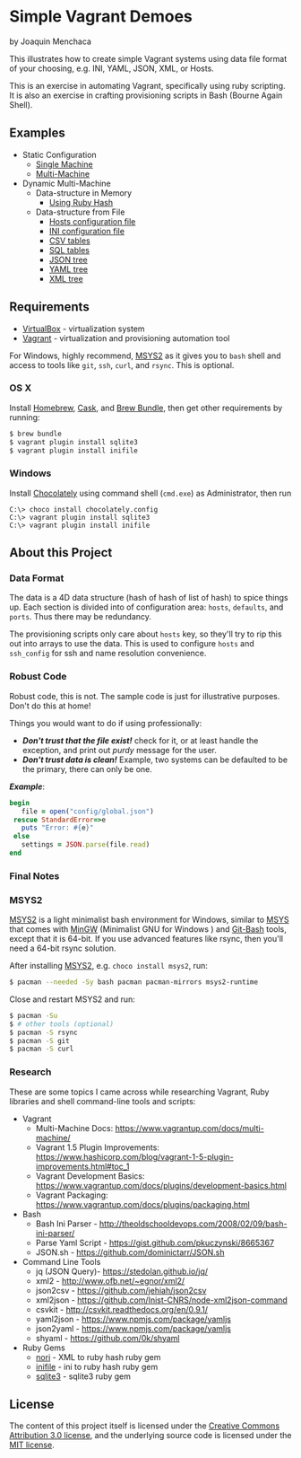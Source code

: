 # **Simple Vagrant Demoes**

by Joaquin Menchaca

This illustrates how to create simple Vagrant systems using data file format of your choosing, e.g. INI, YAML, JSON, XML, or Hosts.

This is an exercise in automating Vagrant, specifically using ruby scripting.  It is also an exercise in crafting provisioning scripts in Bash (Bourne Again Shell).

## **Examples**

- Static Configuration
    - [Single Machine](singlemachine/README.md)  
    - [Multi-Machine](multimachine/README.md)
- Dynamic Multi-Machine
    - Data-structure in Memory
       - [Using Ruby Hash](multimachine-mem/README.md)
  - Data-structure from File
       - [Hosts configuration file](multimachine-hosts/README.md)
       - [INI configuration file](multimachine-ini/README.md)
       - [CSV tables](multimachine-csv/README.md)
       - [SQL tables](multimachine-sql/README.md)
       - [JSON tree](multimachine-json/README.md)
       - [YAML tree](multimachine-yaml/README.md)
       - [XML tree](multimachine-xml/README.md)

## **Requirements**

* [VirtualBox](https://www.virtualbox.org/wiki/Downloads) - virtualization system
* [Vagrant](http://vagrantup.com/) - virtualization and provisioning automation tool

For Windows, highly recommend, [MSYS2](https://msys2.github.io/) as it gives you to `bash` shell and access to tools like `git`, `ssh`, `curl`, and `rsync`.  This is optional.

### **OS X**

Install [Homebrew](http://brew.sh/), [Cask](https://caskroom.github.io/), and [Brew Bundle](https://github.com/Homebrew/homebrew-bundle), then get other requirements by running:

```bash
$ brew bundle
$ vagrant plugin install sqlite3
$ vagrant plugin install inifile
```

### **Windows**

Install [Chocolately](chocolately) using command shell (`cmd.exe`) as Administrator, then run

```batch
C:\> choco install chocolately.config
C:\> vagrant plugin install sqlite3
C:\> vagrant plugin install inifile
```



## **About this Project**

### **Data Format**

The data is a 4D data structure (hash of hash of list of hash) to spice things up.  Each section is divided into of configuration area: `hosts`, `defaults`, and `ports`.  Thus there may be redundancy.  

The provisioning scripts only care about `hosts` key, so they'll try to rip this out into arrays to use the data.  This is used to configure `hosts` and `ssh_config` for ssh and name resolution convenience.

### **Robust Code**

Robust code, this is not.  The sample code is just for illustrative purposes. Don't do this at home!

Things you would want to do if using professionally:

  * ***Don't trust that the file exist!*** check for it, or at least handle the exception, and print out *purdy* message for the user.
  * ***Don't trust data is clean!*** Example, two systems can be defaulted to be the primary, there can only be one.

***Example***:

```ruby
begin
   file = open("config/global.json")
 rescue StandardError=>e
   puts "Error: #{e}"
 else
   settings = JSON.parse(file.read)
end
```

### **Final Notes**

### **MSYS2**

[MSYS2](https://msys2.github.io/) is a light minimalist bash environment for Windows, similar to [MSYS](http://www.mingw.org/wiki/msys) that comes with [MinGW](http://www.mingw.org/) (Minimalist GNU for Windows
) and [Git-Bash](https://git-for-windows.github.io/) tools, except that it is 64-bit.  If you use advanced features like rsync, then you'll need a 64-bit rsync solution.

After installing [MSYS2](https://msys2.github.io/), e.g. `choco install msys2`, run:

```bash
$ pacman --needed -Sy bash pacman pacman-mirrors msys2-runtime
```

Close and restart MSYS2 and run:

```bash
$ pacman -Su
$ # other tools (optional)
$ pacman -S rsync
$ pacman -S git
$ pacman -S curl
```

### **Research**

These are some topics I came across while researching Vagrant, Ruby libraries and shell command-line tools and scripts:

* Vagrant
    * Multi-Machine Docs: https://www.vagrantup.com/docs/multi-machine/
    * Vagrant 1.5 Plugin Improvements: https://www.hashicorp.com/blog/vagrant-1-5-plugin-improvements.html#toc_1
    * Vagrant Development Basics: https://www.vagrantup.com/docs/plugins/development-basics.html
    * Vagrant Packaging: https://www.vagrantup.com/docs/plugins/packaging.html
* Bash
    * Bash Ini Parser - http://theoldschooldevops.com/2008/02/09/bash-ini-parser/
    * Parse Yaml Script - https://gist.github.com/pkuczynski/8665367
    * JSON.sh - https://github.com/dominictarr/JSON.sh
* Command Line Tools
    * jq (JSON Query)- https://stedolan.github.io/jq/
    * xml2 - http://www.ofb.net/~egnor/xml2/
    * json2csv - https://github.com/jehiah/json2csv
    * xml2json - https://github.com/Inist-CNRS/node-xml2json-command
    * csvkit - http://csvkit.readthedocs.org/en/0.9.1/
    * yaml2json - https://www.npmjs.com/package/yamljs
    * json2yaml - https://www.npmjs.com/package/yamljs
    * shyaml - https://github.com/0k/shyaml
* Ruby Gems
    * [nori](https://rubygems.org/gems/nori/versions/2.6.0) - XML to ruby  hash ruby gem
    * [inifile](https://rubygems.org/gems/inifile) - ini to ruby hash ruby gem
    * [sqlite3](https://rubygems.org/gems/sqlite3) - sqlite3 ruby gem

## **License**

The content of this project itself is licensed under the [Creative Commons Attribution 3.0 license](http://creativecommons.org/licenses/by/3.0/us/deed.en_US), and the underlying source code is licensed under the [MIT license](http://opensource.org/licenses/mit-license.php).
